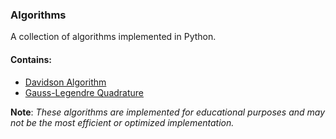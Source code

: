 ### Algorithms

A collection of algorithms implemented in Python.

#### Contains:
- [Davidson Algorithm](Davidson_Algorithm/davidson.py)
- [Gauss-Legendre Quadrature](Gauss_Legendre_Quadrature/gauss_legendre.py)


**Note**: _These algorithms are implemented for educational purposes and may not be the most efficient or optimized implementation._
